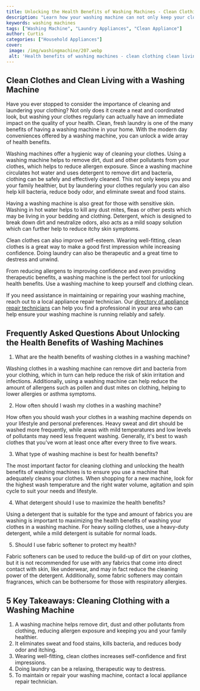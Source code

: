 ```yaml
---
title: Unlocking the Health Benefits of Washing Machines - Clean Clothing Clean Living
description: "Learn how your washing machine can not only keep your clothing clean but can also promote a healthier lifestyle This blog post looks at the health benefits that can be gained from using a washing machine correctly"
keywords: washing machines
tags: ["Washing Machine", "Laundry Appliances", "Clean Appliance"]
author: Curtis
categories: ["Household Appliances"]
cover: 
 image: /img/washingmachine/207.webp
 alt: 'Health benefits of washing machines - clean clothing clean living'
---
```

## Clean Clothes and Clean Living with a Washing Machine

Have you ever stopped to consider the importance of cleaning and laundering your clothing? Not only does it create a neat and coordinated look, but washing your clothes regularly can actually have an immediate impact on the quality of your health. Clean, fresh laundry is one of the many benefits of having a washing machine in your home. With the modern day conveniences offered by a washing machine, you can unlock a wide array of health benefits.

Washing machines offer a hygienic way of cleaning your clothes. Using a washing machine helps to remove dirt, dust and other pollutants from your clothes, which helps to reduce allergen exposure. Since a washing machine circulates hot water and uses detergent to remove dirt and bacteria, clothing can be safely and effectively cleaned. This not only keeps you and your family healthier, but by laundering your clothes regularly you can also help kill bacteria, reduce body odor, and eliminate sweat and food stains. 

Having a washing machine is also great for those with sensitive skin. Washing in hot water helps to kill any dust mites, fleas or other pests which may be living in your bedding and clothing. Detergent, which is designed to break down dirt and neutralize odors, also acts as a mild soapy solution which can further help to reduce itchy skin symptoms. 

Clean clothes can also improve self-esteem. Wearing well-fitting, clean clothes is a great way to make a good first impression while increasing confidence. Doing laundry can also be therapeutic and a great time to destress and unwind.

From reducing allergens to improving confidence and even providing therapeutic benefits, a washing machine is the perfect tool for unlocking health benefits. Use a washing machine to keep yourself and clothing clean. 

If you need assistance in maintaining or repairing your washing machine, reach out to a local appliance repair technician. Our [directory of appliance repair technicians](./pages/appliance-repair-technicians) can help you find a professional in your area who can help ensure your washing machine is running reliably and safely.

## Frequently Asked Questions About Unlocking the Health Benefits of Washing Machines

1. What are the health benefits of washing clothes in a washing machine?

Washing clothes in a washing machine can remove dirt and bacteria from your clothing, which in turn can help reduce the risk of skin irritation and infections. Additionally, using a washing machine can help reduce the amount of allergens such as pollen and dust mites on clothing, helping to lower allergies or asthma symptoms. 

2. How often should I wash my clothes in a washing machine?

How often you should wash your clothes in a washing machine depends on your lifestyle and personal preferences. Heavy sweat and dirt should be washed more frequently, while areas with mild temperatures and low levels of pollutants may need less frequent washing. Generally, it's best to wash clothes that you've worn at least once after every three to five wears.

3. What type of washing machine is best for health benefits?

The most important factor for cleaning clothing and unlocking the health benefits of washing machines is to ensure you use a machine that adequately cleans your clothes. When shopping for a new machine, look for the highest wash temperature and the right water volume, agitation and spin cycle to suit your needs and lifestyle.

4. What detergent should I use to maximize the health benefits?

Using a detergent that is suitable for the type and amount of fabrics you are washing is important to maximizing the health benefits of washing your clothes in a washing machine. For heavy soiling clothes, use a heavy-duty detergent, while a mild detergent is suitable for normal loads.

5. Should I use fabric softener to protect my health? 

Fabric softeners can be used to reduce the build-up of dirt on your clothes, but it is not recommended for use with any fabrics that come into direct contact with skin, like underwear, and may in fact reduce the cleaning power of the detergent. Additionally, some fabric softeners may contain fragrances, which can be bothersome for those with respiratory allergies.

## 5 Key Takeaways: Cleaning Clothing with a Washing Machine

1. A washing machine helps remove dirt, dust and other pollutants from clothing, reducing allergen exposure and keeping you and your family healthier. 
2. It eliminates sweat and food stains, kills bacteria, and reduces body odor and itching. 
3. Wearing well-fitting, clean clothes increases self-confidence and first impressions. 
4. Doing laundry can be a relaxing, therapeutic way to destress. 
5. To maintain or repair your washing machine, contact a local appliance repair technician.
